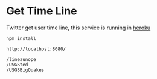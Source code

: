 Get Time Line
=============

Twitter get user time line, this service is running in [heroku](http://glacial-gorge-2029.herokuapp.com/)

	npm install

    http://localhost:8080/

    /lineaunope
    /USGSted
    /USGSBigQuakes